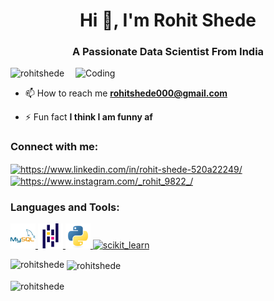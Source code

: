 <h1 align="center">Hi 👋, I'm Rohit Shede</h1>
<h3 align="center">A Passionate Data Scientist From India</h3>

<img align="right" alt="Coding" width="400" src="https://mir-s3-cdn-cf.behance.net/project_modules/disp/0d95f2161921919.5f0f698e4a6c8.gif">

<p align="left"> <img src="https://komarev.com/ghpvc/?username=rohitshede&label=Profile%20views&color=0e75b6&style=flat" alt="rohitshede" /> </p>

- 📫 How to reach me **rohitshede000@gmail.com**

- ⚡ Fun fact **I think I am funny af**

<h3 align="left">Connect with me:</h3>
<p align="left">
<a href="https://linkedin.com/in/https://www.linkedin.com/in/rohit-shede-520a22249/" target="blank"><img align="center" src="https://raw.githubusercontent.com/rahuldkjain/github-profile-readme-generator/master/src/images/icons/Social/linked-in-alt.svg" alt="https://www.linkedin.com/in/rohit-shede-520a22249/" height="30" width="40" /></a>
<a href="https://instagram.com/https://www.instagram.com/_rohit_9822_/" target="blank"><img align="center" src="https://raw.githubusercontent.com/rahuldkjain/github-profile-readme-generator/master/src/images/icons/Social/instagram.svg" alt="https://www.instagram.com/_rohit_9822_/" height="30" width="40" /></a>
</p>

<h3 align="left">Languages and Tools:</h3>
<p align="left"> <a href="https://www.mysql.com/" target="_blank" rel="noreferrer"> <img src="https://raw.githubusercontent.com/devicons/devicon/master/icons/mysql/mysql-original-wordmark.svg" alt="mysql" width="40" height="40"/> </a> <a href="https://pandas.pydata.org/" target="_blank" rel="noreferrer"> <img src="https://raw.githubusercontent.com/devicons/devicon/2ae2a900d2f041da66e950e4d48052658d850630/icons/pandas/pandas-original.svg" alt="pandas" width="40" height="40"/> </a> <a href="https://www.python.org" target="_blank" rel="noreferrer"> <img src="https://raw.githubusercontent.com/devicons/devicon/master/icons/python/python-original.svg" alt="python" width="40" height="40"/> </a> <a href="https://scikit-learn.org/" target="_blank" rel="noreferrer"> <img src="https://upload.wikimedia.org/wikipedia/commons/0/05/Scikit_learn_logo_small.svg" alt="scikit_learn" width="40" height="40"/> </a> </p>

<p><img align="left" src="https://github-readme-stats.vercel.app/api/top-langs?username=rohitshede&show_icons=true&locale=en&layout=compact" alt="rohitshede" /></p>

<p>&nbsp;<img align="center" src="https://github-readme-stats.vercel.app/api?username=rohitshede&show_icons=true&locale=en" alt="rohitshede" /></p>

<p><img align="center" src="https://github-readme-streak-stats.herokuapp.com/?user=rohitshede&" alt="rohitshede" /></p>
